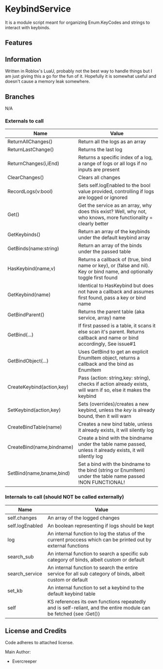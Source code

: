 # KeybindService
It is a module script meant for organizing Enum.KeyCodes and strings to interact with keybinds.

## Features


## Information
Written in Roblox's LuaU, probably not the best way to handle things but I am just giving this a go for the fun of it. Hopefully it is somewhat useful and doesn't cause a memory leak somewhere.

## Branches
N/A


### Externals to call
| Name                     | Value                                                                                                                     |
| ------------------------ | ------------------------------------------------------------------------------------------------------------------------- |
| ReturnAllChanges()       | Return all the logs as an array                                                                                           |
| ReturnLastChange()       | Returns the last log                                                                                                      |
| ReturnChanges(i,iEnd)    | Returns a specific index of a log, a range of logs or all logs if no inputs are present                                   |
| ClearChanges()           | Clears all changes                                                                                                        |
| RecordLogs(v:bool)       | Sets self.logEnabled to the bool value provided, controlling if logs are logged or ignored                                |
| Get()                    | Get the service as an array, why does this exist? Well, why not, who knows, more functionality = clearly better           |
| GetKeybinds()            | Return an array of the keybinds under the default keybind array                                                           |
| GetBinds(name:string)    | Return an array of the binds under the passed table                                                                       |
| HasKeybind(name,v)       | Returns a callback of (true, bind name or key), or (false and nil). Key or bind name, and optionally toggle first found   |
| GetKeybind(name)         | Identical to HasKeybind but does not have a callback and assumes first found, pass a key or bind name                     |
| GetBindParent()          | Returns the parent table (aka service, array) name                                                                        |
| GetBind(...)             | If first passed is a table, it scans it else scan it's parent. Returns callback and name or bind accordingly, See issue#1 |
| GetBindObject(...)       | Uses GetBind to get an explicit EnumItem object, returns a callback and the bind as EnumItem                              |
| CreateKeybind(action,key)| Pass (action: string,key: string), checks if action already exists, will warn if so, else it makes the keybind            |
| SetKeybind(action,key)   | Sets (overrides)/creates a new keybind, unless the *key* is already bound, then it will warn                              |
| CreateBindTable(name)    | Creates a new bind table, unless it already exists, it will silently log                                                  |
| CreateBind(name,bindname)| Create a bind with the bindname under the table name passed, unless it already exists, it will silently log               |
| SetBind(name,bname,bind) | Set a bind with the bindname to the bind (string or EnumItem) under the table name passed !NON FUNCTIONAL!                |


### Internals to call (should NOT be called externally)
| Name                     | Value                                                                                                                     |
| ------------------------ | ------------------------------------------------------------------------------------------------------------------------- |
| self.changes             | An array of the logged changes                                                                                            |
| self.logEnabled          | An boolean representing if logs should be kept                                                                            |
| log                      | An internal function to log the status of the current proccess which can be printed out by external functions             |
| search_sub               | An internal function to search a specific sub category of binds, albeit custom or default                                 |
| search_service           | An internal function to search the entire service for all sub category of binds, albeit custom or default                 |
| set_kb                   | An internal function to set a keybind to the default keybind table                                                        |
| self                     | KS references its own functions repeatedly and is self-reliant, and the entire module can be fetched {see :Get()}       |


## License and Credits

Code adheres to attached license.

Main Author:
* Evercreeper


